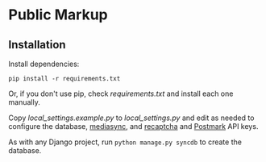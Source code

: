 # Public Markup


## Installation

Install dependencies:

    pip install -r requirements.txt

Or, if you don't use pip, check *requirements.txt* and install each one
manually.

Copy *local_settings.example.py* to *local_settings.py* and edit as
needed to configure the database, [mediasync](https://github.com/sunlightlabs/django-mediasync),
and [recaptcha](http://www.google.com/recaptcha) and [Postmark](https://postmarkapp.com) API keys.

As with any Django project, run `python manage.py syncdb` to create the database.
